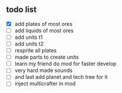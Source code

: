 
## todo list
- [x] add plates of most ores
- [ ] add liquids of most ores
- [ ] add units t1
- [ ] add units t2
- [ ] resprite all plates
- [ ] made parts to create units
- [ ] learn my friend do mod for faster develop
- [ ] very hard made sounds
- [ ] and last add planet and tech tree for it
- [ ] inject multicrafter in mod
